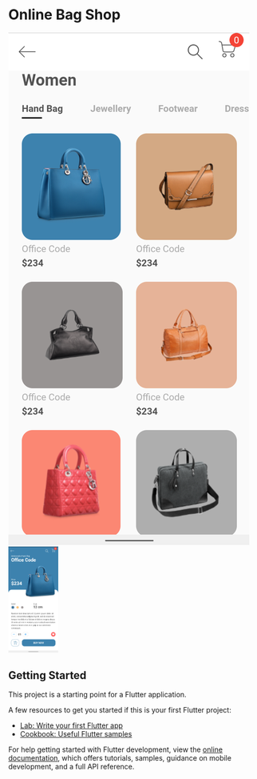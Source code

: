 # Online Bag Shop

<div>

  <a href="#">
    <img 
      alt="Home Screen"
      src="https://github.com/Harley755/online_bag_shop-flutter/blob/master/assets/screenshots/screenshot_1.png"
    />
  </a>
 
  <a href="#" >
    <img width="100"
      alt="Detail Screen"
      src="https://github.com/Harley755/online_bag_shop-flutter/blob/master/assets/screenshots/screenshot_2.png"
    />
  </a>
 
</div>


<!-- 
![UI](https://github.com/Harley755/online_bag_shop-flutter/blob/master/assets/screenshots/screenshot_1.png)
![UI](https://github.com/Harley755/online_bag_shop-flutter/blob/master/assets/screenshots/screenshot_2.png) -->


## Getting Started

This project is a starting point for a Flutter application.

A few resources to get you started if this is your first Flutter project:

- [Lab: Write your first Flutter app](https://docs.flutter.dev/get-started/codelab)
- [Cookbook: Useful Flutter samples](https://docs.flutter.dev/cookbook)

For help getting started with Flutter development, view the
[online documentation](https://docs.flutter.dev/), which offers tutorials,
samples, guidance on mobile development, and a full API reference.
